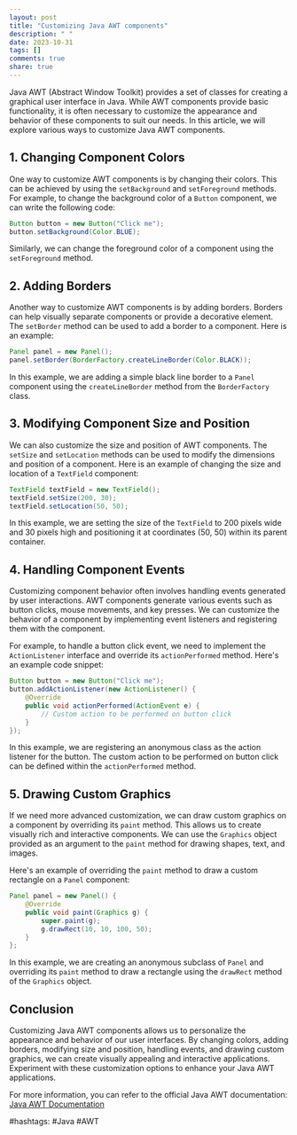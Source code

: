 ```yaml
---
layout: post
title: "Customizing Java AWT components"
description: " "
date: 2023-10-31
tags: []
comments: true
share: true
---
```


Java AWT (Abstract Window Toolkit) provides a set of classes for creating a graphical user interface in Java. While AWT components provide basic functionality, it is often necessary to customize the appearance and behavior of these components to suit our needs. In this article, we will explore various ways to customize Java AWT components.

## 1. Changing Component Colors

One way to customize AWT components is by changing their colors. This can be achieved by using the `setBackground` and `setForeground` methods. For example, to change the background color of a `Button` component, we can write the following code:

```java
Button button = new Button("Click me");
button.setBackground(Color.BLUE);
```

Similarly, we can change the foreground color of a component using the `setForeground` method.

## 2. Adding Borders

Another way to customize AWT components is by adding borders. Borders can help visually separate components or provide a decorative element. The `setBorder` method can be used to add a border to a component. Here is an example:

```java
Panel panel = new Panel();
panel.setBorder(BorderFactory.createLineBorder(Color.BLACK));
```

In this example, we are adding a simple black line border to a `Panel` component using the `createLineBorder` method from the `BorderFactory` class.

## 3. Modifying Component Size and Position

We can also customize the size and position of AWT components. The `setSize` and `setLocation` methods can be used to modify the dimensions and position of a component. Here is an example of changing the size and location of a `TextField` component:

```java
TextField textField = new TextField();
textField.setSize(200, 30);
textField.setLocation(50, 50);
```

In this example, we are setting the size of the `TextField` to 200 pixels wide and 30 pixels high and positioning it at coordinates (50, 50) within its parent container.

## 4. Handling Component Events

Customizing component behavior often involves handling events generated by user interactions. AWT components generate various events such as button clicks, mouse movements, and key presses. We can customize the behavior of a component by implementing event listeners and registering them with the component.

For example, to handle a button click event, we need to implement the `ActionListener` interface and override its `actionPerformed` method. Here's an example code snippet:

```java
Button button = new Button("Click me");
button.addActionListener(new ActionListener() {
    @Override
    public void actionPerformed(ActionEvent e) {
        // Custom action to be performed on button click
    }
});
```

In this example, we are registering an anonymous class as the action listener for the button. The custom action to be performed on button click can be defined within the `actionPerformed` method.

## 5. Drawing Custom Graphics

If we need more advanced customization, we can draw custom graphics on a component by overriding its `paint` method. This allows us to create visually rich and interactive components. We can use the `Graphics` object provided as an argument to the `paint` method for drawing shapes, text, and images.

Here's an example of overriding the `paint` method to draw a custom rectangle on a `Panel` component:

```java
Panel panel = new Panel() {
    @Override
    public void paint(Graphics g) {
        super.paint(g);
        g.drawRect(10, 10, 100, 50);
    }
};
```

In this example, we are creating an anonymous subclass of `Panel` and overriding its `paint` method to draw a rectangle using the `drawRect` method of the `Graphics` object.

## Conclusion

Customizing Java AWT components allows us to personalize the appearance and behavior of our user interfaces. By changing colors, adding borders, modifying size and position, handling events, and drawing custom graphics, we can create visually appealing and interactive applications. Experiment with these customization options to enhance your Java AWT applications.

For more information, you can refer to the official Java AWT documentation: [Java AWT Documentation](https://docs.oracle.com/javase/8/docs/api/java/awt/package-summary.html)

#hashtags: #Java #AWT